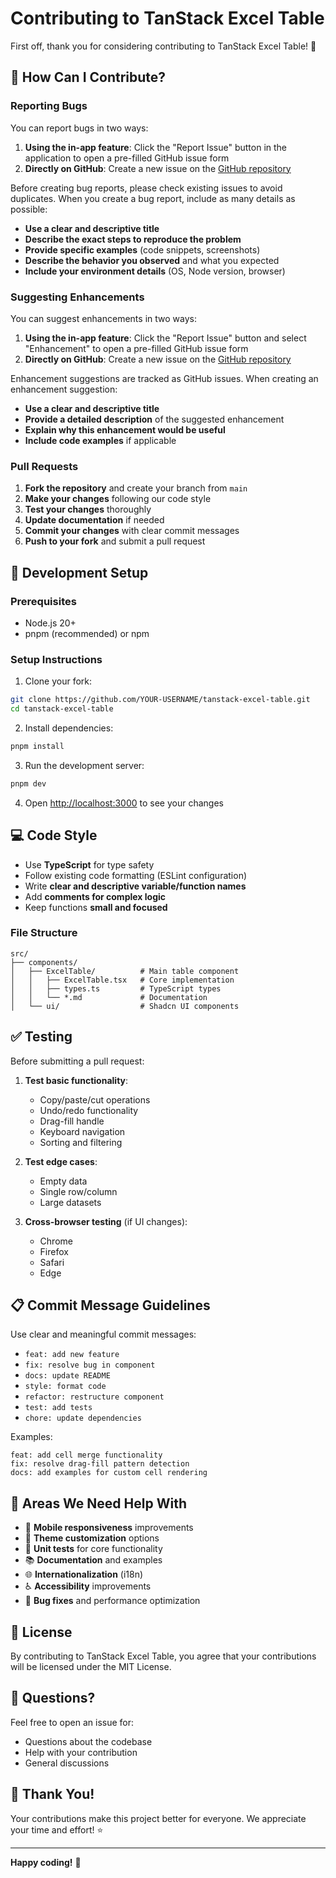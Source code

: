 # Contributing to TanStack Excel Table

First off, thank you for considering contributing to TanStack Excel Table! 🎉

## 🤝 How Can I Contribute?

### Reporting Bugs

You can report bugs in two ways:

1. **Using the in-app feature**: Click the "Report Issue" button in the application to open a pre-filled GitHub issue form
2. **Directly on GitHub**: Create a new issue on the [GitHub repository](https://github.com/Bleackh/tanstack-excel-table/issues)

Before creating bug reports, please check existing issues to avoid duplicates. When you create a bug report, include as many details as possible:

- **Use a clear and descriptive title**
- **Describe the exact steps to reproduce the problem**
- **Provide specific examples** (code snippets, screenshots)
- **Describe the behavior you observed** and what you expected
- **Include your environment details** (OS, Node version, browser)

### Suggesting Enhancements

You can suggest enhancements in two ways:

1. **Using the in-app feature**: Click the "Report Issue" button and select "Enhancement" to open a pre-filled GitHub issue form
2. **Directly on GitHub**: Create a new issue on the [GitHub repository](https://github.com/Bleackh/tanstack-excel-table/issues)

Enhancement suggestions are tracked as GitHub issues. When creating an enhancement suggestion:

- **Use a clear and descriptive title**
- **Provide a detailed description** of the suggested enhancement
- **Explain why this enhancement would be useful**
- **Include code examples** if applicable

### Pull Requests

1. **Fork the repository** and create your branch from `main`
2. **Make your changes** following our code style
3. **Test your changes** thoroughly
4. **Update documentation** if needed
5. **Commit your changes** with clear commit messages
6. **Push to your fork** and submit a pull request

## 📝 Development Setup

### Prerequisites

- Node.js 20+
- pnpm (recommended) or npm

### Setup Instructions

1. Clone your fork:
```bash
git clone https://github.com/YOUR-USERNAME/tanstack-excel-table.git
cd tanstack-excel-table
```

2. Install dependencies:
```bash
pnpm install
```

3. Run the development server:
```bash
pnpm dev
```

4. Open [http://localhost:3000](http://localhost:3000) to see your changes

## 💻 Code Style

- Use **TypeScript** for type safety
- Follow existing code formatting (ESLint configuration)
- Write **clear and descriptive variable/function names**
- Add **comments for complex logic**
- Keep functions **small and focused**

### File Structure

```
src/
├── components/
│   ├── ExcelTable/          # Main table component
│   │   ├── ExcelTable.tsx   # Core implementation
│   │   ├── types.ts         # TypeScript types
│   │   └── *.md             # Documentation
│   └── ui/                  # Shadcn UI components
```

## ✅ Testing

Before submitting a pull request:

1. **Test basic functionality**:
   - Copy/paste/cut operations
   - Undo/redo functionality
   - Drag-fill handle
   - Keyboard navigation
   - Sorting and filtering

2. **Test edge cases**:
   - Empty data
   - Single row/column
   - Large datasets

3. **Cross-browser testing** (if UI changes):
   - Chrome
   - Firefox
   - Safari
   - Edge

## 📋 Commit Message Guidelines

Use clear and meaningful commit messages:

- `feat: add new feature`
- `fix: resolve bug in component`
- `docs: update README`
- `style: format code`
- `refactor: restructure component`
- `test: add tests`
- `chore: update dependencies`

Examples:
```
feat: add cell merge functionality
fix: resolve drag-fill pattern detection
docs: add examples for custom cell rendering
```

## 🌟 Areas We Need Help With

- 📱 **Mobile responsiveness** improvements
- 🎨 **Theme customization** options
- 🧪 **Unit tests** for core functionality
- 📚 **Documentation** and examples
- 🌐 **Internationalization** (i18n)
- ♿ **Accessibility** improvements
- 🐛 **Bug fixes** and performance optimization

## 📄 License

By contributing to TanStack Excel Table, you agree that your contributions will be licensed under the MIT License.

## 💬 Questions?

Feel free to open an issue for:
- Questions about the codebase
- Help with your contribution
- General discussions

## 🙏 Thank You!

Your contributions make this project better for everyone. We appreciate your time and effort! ⭐

---

**Happy coding!** 🚀
